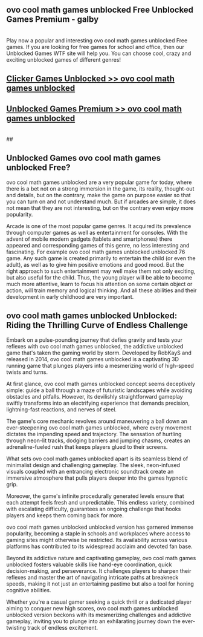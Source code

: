 ## ovo cool math games unblocked Free Unblocked Games Premium - galby <br>
<br>
Play now a popular and interesting ovo cool math games unblocked Free games. If you are looking for free games for school and office, then our Unblocked Games WTF site will help you. You can choose cool, crazy and exciting unblocked games of different genres!


##  [Clicker Games Unblocked >> ovo cool math games unblocked](http://freeplayer.one?title=ovo_cool_math_games_unblocked&ref=05)

##  [Unblocked Games Premium >> ovo cool math games unblocked](http://freeplayer.one?title=ovo_cool_math_games_unblocked&ref=05)
  <br>
  ##



## Unblocked Games ovo cool math games unblocked Free?

ovo cool math games unblocked are a very popular game for today, where there is a bet not on a strong immersion in the game, its reality, thought-out and details, but on the contrary, make the game on purpose easier so that you can turn on and not understand much. But if arcades are simple, it does not mean that they are not interesting, but on the contrary even enjoy more popularity.

Arcade is one of the most popular game genres. It acquired its prevalence through computer games as well as entertainment for consoles. With the advent of mobile modern gadgets (tablets and smartphones) there appeared and corresponding games of this genre, no less interesting and fascinating. For example ovo cool math games unblocked unblocked 76 game. Any such game is created primarily to entertain the child (or even the adult), as well as to give him positive emotions and good mood. But the right approach to such entertainment may well make them not only exciting, but also useful for the child. Thus, the young player will be able to become much more attentive, learn to focus his attention on some certain object or action, will train memory and logical thinking. And all these abilities and their development in early childhood are very important.

##  ovo cool math games unblocked Unblocked: Riding the Thrilling Curve of Endless Challenge

Embark on a pulse-pounding journey that defies gravity and tests your reflexes with ovo cool math games unblocked, the addictive unblocked game that's taken the gaming world by storm. Developed by RobKayS and released in 2014, ovo cool math games unblocked is a captivating 3D running game that plunges players into a mesmerizing world of high-speed twists and turns.

At first glance, ovo cool math games unblocked concept seems deceptively simple: guide a ball through a maze of futuristic landscapes while avoiding obstacles and pitfalls. However, its devilishly straightforward gameplay swiftly transforms into an electrifying experience that demands precision, lightning-fast reactions, and nerves of steel.

The game's core mechanic revolves around maneuvering a ball down an ever-steepening ovo cool math games unblocked, where every movement dictates the impending speed and trajectory. The sensation of hurtling through neon-lit tracks, dodging barriers and jumping chasms, creates an adrenaline-fueled rush that keeps players glued to their screens.

What sets ovo cool math games unblocked apart is its seamless blend of minimalist design and challenging gameplay. The sleek, neon-infused visuals coupled with an entrancing electronic soundtrack create an immersive atmosphere that pulls players deeper into the games hypnotic grip.

Moreover, the game's infinite procedurally generated levels ensure that each attempt feels fresh and unpredictable. This endless variety, combined with escalating difficulty, guarantees an ongoing challenge that hooks players and keeps them coming back for more.

ovo cool math games unblocked unblocked version has garnered immense popularity, becoming a staple in schools and workplaces where access to gaming sites might otherwise be restricted. Its availability across various platforms has contributed to its widespread acclaim and devoted fan base.

Beyond its addictive nature and captivating gameplay, ovo cool math games unblocked fosters valuable skills like hand-eye coordination, quick decision-making, and perseverance. It challenges players to sharpen their reflexes and master the art of navigating intricate paths at breakneck speeds, making it not just an entertaining pastime but also a tool for honing cognitive abilities.

Whether you're a casual gamer seeking a quick thrill or a dedicated player aiming to conquer new high scores, ovo cool math games unblocked unblocked version beckons with its mesmerizing challenges and addictive gameplay, inviting you to plunge into an exhilarating journey down the ever-twisting track of endless excitement.